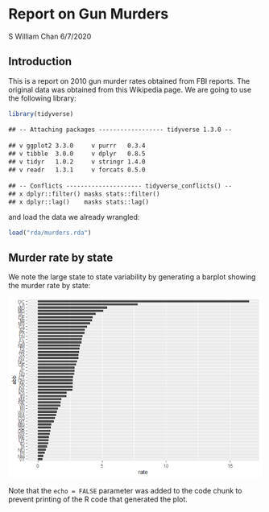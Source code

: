 Report on Gun Murders
================
S William Chan
6/7/2020

## Introduction

This is a report on 2010 gun murder rates obtained from FBI reports. The
original data was obtained from this Wikipedia page. We are going to use
the following library:

``` r
library(tidyverse)
```

    ## -- Attaching packages ------------------ tidyverse 1.3.0 --

    ## v ggplot2 3.3.0     v purrr   0.3.4
    ## v tibble  3.0.0     v dplyr   0.8.5
    ## v tidyr   1.0.2     v stringr 1.4.0
    ## v readr   1.3.1     v forcats 0.5.0

    ## -- Conflicts --------------------- tidyverse_conflicts() --
    ## x dplyr::filter() masks stats::filter()
    ## x dplyr::lag()    masks stats::lag()

and load the data we already wrangled:

``` r
load("rda/murders.rda")
```

## Murder rate by state

We note the large state to state variability by generating a barplot
showing the murder rate by state:

![](Report_files/figure-gfm/murder-rate-by-state-1.png)<!-- -->

Note that the `echo = FALSE` parameter was added to the code chunk to
prevent printing of the R code that generated the plot.

